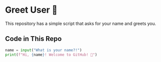 # Greet User 👋  

This repository has a simple script that asks for your name and greets you.  

## Code in This Repo  
```python
name = input("What is your name?!")  
print(f"Hi, {name}! Welcome to GitHub! 🚀")
